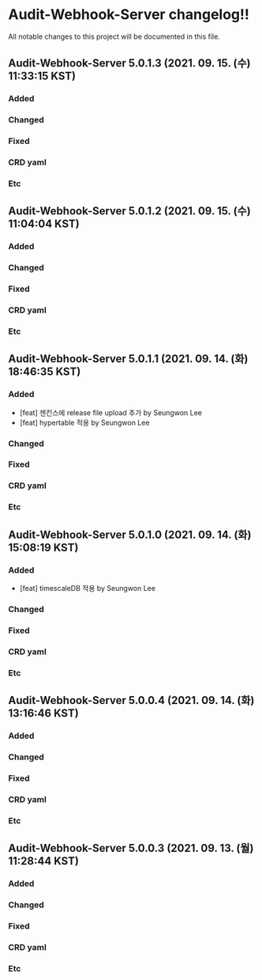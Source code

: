# Audit-Webhook-Server changelog!!
All notable changes to this project will be documented in this file.

<!-------------------- v5.0.1.3 start -------------------->

## Audit-Webhook-Server 5.0.1.3 (2021. 09. 15. (수) 11:33:15 KST)

### Added

### Changed

### Fixed

### CRD yaml

### Etc

<!-------------------- v5.0.1.2 start -------------------->

## Audit-Webhook-Server 5.0.1.2 (2021. 09. 15. (수) 11:04:04 KST)

### Added

### Changed

### Fixed

### CRD yaml

### Etc

<!-------------------- v5.0.1.1 start -------------------->

## Audit-Webhook-Server 5.0.1.1 (2021. 09. 14. (화) 18:46:35 KST)

### Added
  - [feat] 젠킨스에 release file upload 추가 by Seungwon Lee
  - [feat] hypertable 적용 by Seungwon Lee

### Changed

### Fixed

### CRD yaml

### Etc

<!-------------------- v5.0.1.0 start -------------------->

## Audit-Webhook-Server 5.0.1.0 (2021. 09. 14. (화) 15:08:19 KST)

### Added
  - [feat] timescaleDB 적용 by Seungwon Lee

### Changed

### Fixed

### CRD yaml

### Etc

<!-------------------- v5.0.0.4 start -------------------->

## Audit-Webhook-Server 5.0.0.4 (2021. 09. 14. (화) 13:16:46 KST)

### Added

### Changed

### Fixed

### CRD yaml

### Etc

<!-------------------- v5.0.0.3 start -------------------->

## Audit-Webhook-Server 5.0.0.3 (2021. 09. 13. (월) 11:28:44 KST)

### Added

### Changed

### Fixed

### CRD yaml

### Etc
